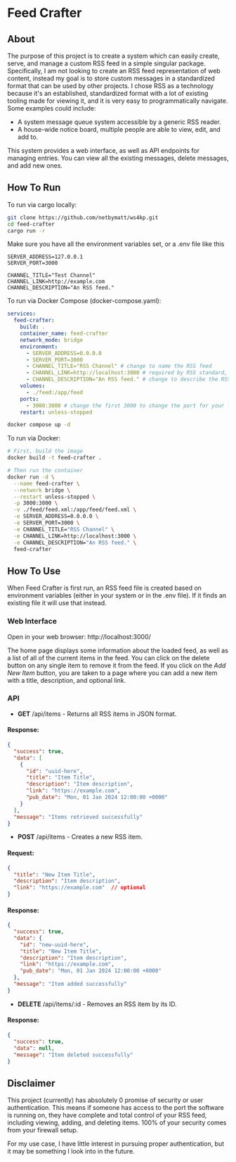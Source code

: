 # Feed Crafter

## About

The purpose of this project is to create a system which can easily create, serve, and manage a custom RSS feed in a simple singular package. Specifically, I am not looking to create an RSS feed representation of web content, instead my goal is to store custom messages in a standardized format that can be used by other projects. I chose RSS as a technology because it's an established, standardized format with a lot of existing tooling made for viewing it, and it is very easy to programmatically navigate. Some examples could include:

- A system message queue system accessible by a generic RSS reader.
- A house-wide notice board, multiple people are able to view, edit, and add to.

This system provides a web interface, as well as API endpoints for managing entries. You can view all the existing messages, delete messages, and add new ones.

## How To Run
To run via cargo locally:
```bash
git clone https://github.com/netbymatt/ws4kp.git
cd feed-crafter
cargo run -r
```
Make sure you have all the environment variables set, or a .env file like this
```dotenv
SERVER_ADDRESS=127.0.0.1
SERVER_PORT=3000

CHANNEL_TITLE="Test Channel"
CHANNEL_LINK=http://example.com
CHANNEL_DESCRIPTION="An RSS feed."
```

To run via Docker Compose (docker-compose.yaml):
```yaml
services:
  feed-crafter:
    build: .
    container_name: feed-crafter
    network_mode: bridge
    environment:
      - SERVER_ADDRESS=0.0.0.0
      - SERVER_PORT=3000
      - CHANNEL_TITLE="RSS Channel" # change to name the RSS feed
      - CHANNEL_LINK=http://localhost:3000 # required by RSS standard, can be modified if you like
      - CHANNEL_DESCRIPTION="An RSS feed." # change to describe the RSS feed
    volumes:
      - ./feed:/app/feed
    ports:
      - 3000:3000 # change the first 3000 to change the port for your local network
    restart: unless-stopped
```

```bash
docker compose up -d
```

To run via Docker:
```bash
# First, build the image
docker build -t feed-crafter .

# Then run the container
docker run -d \
  --name feed-crafter \
  --network bridge \
  --restart unless-stopped \
  -p 3000:3000 \
  -v ./feed/feed.xml:/app/feed/feed.xml \
  -e SERVER_ADDRESS=0.0.0.0 \
  -e SERVER_PORT=3000 \
  -e CHANNEL_TITLE="RSS Channel" \
  -e CHANNEL_LINK=http://localhost:3000 \
  -e CHANNEL_DESCRIPTION="An RSS feed." \
  feed-crafter
```

## How To Use

When Feed Crafter is first run, an RSS feed file is created based on environment variables (either in your system or in the .env file). If it finds an existing file it will use that instead.

### Web Interface

Open in your web browser: http://localhost:3000/

The home page displays some information about the loaded feed, as well as a list of all of the current items in the feed. You can click on the delete button on any single item to remove it from the feed. If you click on the *Add New Item* button, you are taken to a page where you can add a new item with a title, description, and optional link.

### API

- **GET** /api/items - Returns all RSS items in JSON format.

#### Response:

```json
{
  "success": true,
  "data": [
    {
      "id": "uuid-here",
      "title": "Item Title",
      "description": "Item description",
      "link": "https://example.com",
      "pub_date": "Mon, 01 Jan 2024 12:00:00 +0000"
    }
  ],
  "message": "Items retrieved successfully"
}
```

- **POST** /api/items - Creates a new RSS item.

#### Request:

```json
{
  "title": "New Item Title",
  "description": "Item description",
  "link": "https://example.com"  // optional
}
```

#### Response:

```json
{
  "success": true,
  "data": {
    "id": "new-uuid-here",
    "title": "New Item Title",
    "description": "Item description",
    "link": "https://example.com",
    "pub_date": "Mon, 01 Jan 2024 12:00:00 +0000"
  },
  "message": "Item added successfully"
}
```

- **DELETE** /api/items/:id - Removes an RSS item by its ID.

#### Response:

```json
{
  "success": true,
  "data": null,
  "message": "Item deleted successfully"
}
```

## Disclaimer

This project (currently) has absolutely 0 promise of security or user authentication. This means if someone has access to the port the software is running on, they have complete and total control of your RSS feed, including viewing, adding, and deleting items. 100% of your security comes from your firewall setup.

For my use case, I have little interest in pursuing proper authentication, but it may be something I look into in the future.